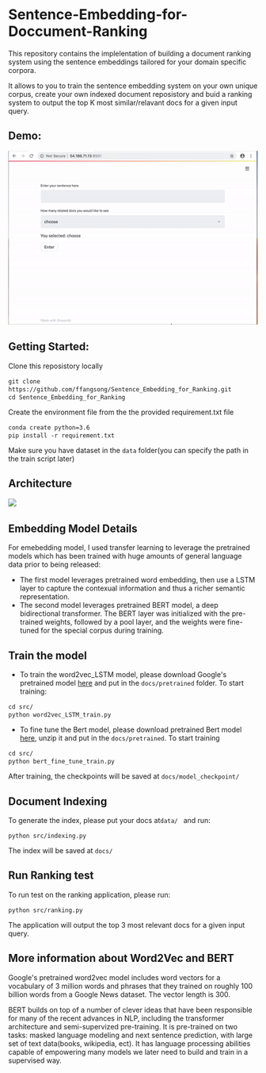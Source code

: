 # Sentence-Embedding-for-Doccument-Ranking
This repository contains the implelentation of building a document ranking system using the sentence embeddings tailored for your domain specific corpora. 

It allows to you to train the sentence embedding system on your own unique corpus, create your own indexed document reposistory and buid a ranking system to output the top K most similar/relavant docs for a given input query.


## Demo:

![](demo.gif)

## Getting Started:
Clone this reposistory locally
```
git clone https://github.com/ffangsong/Sentence_Embedding_for_Ranking.git
cd Sentence_Embedding_for_Ranking
```

Create the environment file from the the provided requirement.txt file

    conda create python=3.6
    pip install -r requirement.txt
    
Make sure you have dataset in the ```data``` folder(you can specify the path in the train script later)    

## Architecture

![](/docs/Architecure.png)



## Embedding Model Details

For emebedding model, I used transfer learning to leverage the pretrained models which has been trained with huge amounts of general language data prior to being released:
* The first model leverages pretrained word embedding, then use a LSTM layer to capture the contexual information and thus a  richer semantic representation. 
* The second model leverages pretrained BERT model, a deep bidirectional transformer.  The BERT layer  was initialized with the pre-trained weights, followed by a pool layer, and the weights were fine-tuned for the special corpus during training. 

## Train the model
* To train the word2vec_LSTM model, please download Google's pretrained model [here](https://s3.amazonaws.com/dl4j-distribution/GoogleNews-vectors-negative300.bin.gz) and put in the ```docs/pretrained``` folder. To start training:
```
cd src/
python word2vec_LSTM_train.py
```

* To fine tune the Bert model, please download pretrained Bert model [here](https://storage.googleapis.com/bert_models/2018_10_18/uncased_L-12_H-768_A-12.zip), unzip it and put in the ```docs/pretrained```. To start training

```
cd src/
python bert_fine_tune_train.py
```
After training, the checkpoints will be saved at ```docs/model_checkpoint/```

## Document Indexing 

To generate the index, please put your docs at```data/ ```  and run:
```
python src/indexing.py
```
The index will be saved at ```docs/ ```


## Run Ranking test

To run test on the ranking application, please run:
```
python src/ranking.py
```
The application will output the top 3 most relevant docs for a given input query.

## More information about Word2Vec and BERT
Google's pretrained word2vec model includes word vectors for a vocabulary of 3 million words and phrases that they trained on roughly 100 billion words from a Google News dataset. The vector length is 300.

BERT builds on top of a number of clever ideas that have been responsible for many of the recent advances in NLP, including the transformer architecture and semi-supervized pre-training.  It is pre-trained on two tasks: masked language modeling and next sentence prediction, with large set of text data(books, wikipedia, ect).  It has language processing abilities capable of empowering many models we later need to build and train in a supervised way.  
